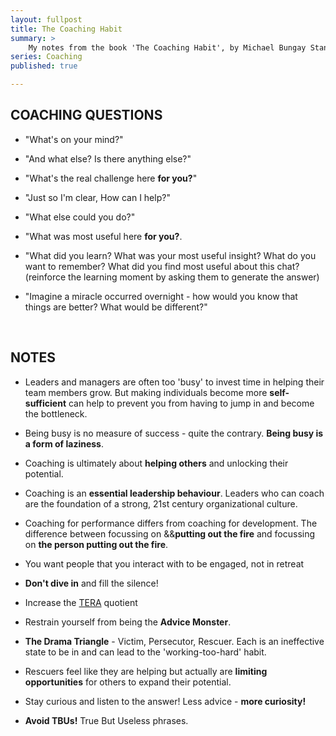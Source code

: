 ```yaml
---
layout: fullpost
title: The Coaching Habit
summary: >
    My notes from the book 'The Coaching Habit', by Michael Bungay Stanier
series: Coaching
published: true

---
```


## COACHING QUESTIONS

*  "What's on your mind?"

*  "And what else? Is there anything else?"

*  "What's the real challenge here **for you?**"

*  "Just so I'm clear, How can I help?"

*  "What else could you do?"

*  "What was most useful here **for you?**. 

*  "What did you learn? What was your most useful insight? What do you want to remember? What did you find most useful about this chat? (reinforce the learning moment by asking them to generate the answer)

*  "Imagine a miracle occurred overnight - how would you know that things are better? What would be different?"

<br>


## NOTES

*  Leaders and managers are often too 'busy' to invest time in helping their team members grow. But making individuals become more **self-sufficient** can help to prevent you from having to jump in and become the bottleneck. 

*  Being busy is no measure of success - quite the contrary. **Being busy is a form of laziness**.

*  Coaching is ultimately about **helping others** and unlocking their potential.

*  Coaching is an **essential leadership behaviour**. Leaders who can coach are the foundation of a strong, 21st century organizational culture.

*  Coaching for performance differs from coaching for development. The difference between focussing on &&**putting out the fire** and focussing on **the person putting out the fire**.

*  You want people that you interact with to be engaged, not in retreat

*  **Don't dive in** and fill the silence!

*  Increase the [TERA](https://www.growthcoaching.com.au/articles-new/4-ways-to-build-safety-in-the-coaching-relationship?country=au) quotient  

*  Restrain yourself from being the **Advice Monster**.

* **The Drama Triangle** - Victim, Persecutor, Rescuer.  Each is an ineffective state to be in and can lead to the 'working-too-hard' habit.

* Rescuers feel like they are helping but actually are **limiting opportunities** for others to expand their potential.

* Stay curious and listen to the answer! Less advice - **more curiosity!**

* **Avoid TBUs!** True But Useless phrases.







































